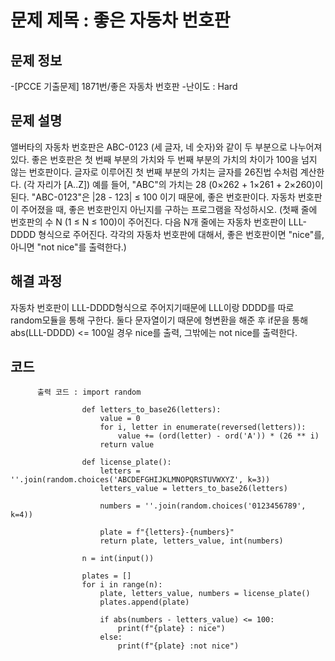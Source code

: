 # 문제 제목 : 좋은 자동차 번호판

## 문제 정보
-[PCCE 기출문제] 1871번/좋은 자동차 번호판
-난이도 : Hard


## 문제 설명
앨버타의 자동차 번호판은 ABC-0123 (세 글자, 네 숫자)와 같이 두 부분으로 나누어져 있다.
좋은 번호판은 첫 번째 부분의 가치와 두 번째 부분의 가치의 차이가 100을 넘지 않는 번호판이다.
글자로 이루어진 첫 번째 부분의 가치는 글자를 26진법 수처럼 계산한다. (각 자리가 [A..Z]) 
예를 들어, "ABC"의 가치는 28 (0×262 + 1×261 + 2×260)이 된다. "ABC-0123"은  |28 - 123| ≤ 100 이기 때문에, 좋은 번호판이다.
자동차 번호판이 주어졌을 때, 좋은 번호판인지 아닌지를 구하는 프로그램을 작성하시오.
(첫째 줄에 번호판의 수 N (1 ≤ N ≤ 100)이 주어진다. 다음 N개 줄에는 자동차 번호판이 LLL-DDDD 형식으로 주어진다.
각각의 자동차 번호판에 대해서, 좋은 번호판이면 "nice"를, 아니면 "not nice"를 출력한다.)

## 해결 과정
자동차 번호판이 LLL-DDDD형식으로 주어지기때문에 
LLL이랑 DDDD를 따로 random모듈을 통해 구한다.
둘다 문자열이기 때문에 형변환을 해준 후 
if문을 통해 abs(LLL-DDDD) <= 100일 경우 nice를 출력, 그밖에는 not nice를 출력한다.

## 코드
          출력 코드 : import random
                    
                    def letters_to_base26(letters):
                        value = 0
                        for i, letter in enumerate(reversed(letters)):
                            value += (ord(letter) - ord('A')) * (26 ** i)
                        return value
                    
                    def license_plate():
                        letters = ''.join(random.choices('ABCDEFGHIJKLMNOPQRSTUVWXYZ', k=3))
                        letters_value = letters_to_base26(letters)
                        
                        numbers = ''.join(random.choices('0123456789', k=4))
                        
                        plate = f"{letters}-{numbers}"
                        return plate, letters_value, int(numbers)
                    
                    n = int(input())
                    
                    plates = []
                    for i in range(n):
                        plate, letters_value, numbers = license_plate()
                        plates.append(plate)
                        
                        if abs(numbers - letters_value) <= 100:
                            print(f"{plate} : nice")
                        else:
                            print(f"{plate} :not nice")

